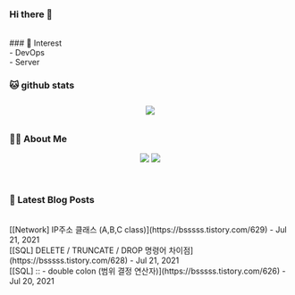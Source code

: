 
### Hi there 👋
<br>
### 📖   Interest   <br>
     - DevOps   <br>
     - Server  

###  🐱 github stats  

<div id="main" align="center">
    <img src="https://github-readme-stats.vercel.app/api?username=qpyu66&hide=stars,contribs&count_private=true&show_icons=true"
        style="height: auto; margin-left: 20px; margin-right: 20px; padding: 10px;"/>
</div>

###  💁‍♀️ About Me  
<p align="center">
    <a href="https://bsssss.tistory.com/"><img src="https://img.shields.io/badge/Blog-FF5722?style=flat-square&logo=Blogger&logoColor=white"/></a>
    <a href="mailto:qpyu66@gmail.com"><img src="https://img.shields.io/badge/Gmail-d14836?style=flat-square&logo=Gmail&logoColor=white&link=qpyu66@gmail.com"/></a>
</p>

<br>

### 📕 Latest Blog Posts   
<br>
[[Network] IP주소 클래스 (A,B,C class)](https://bsssss.tistory.com/629) - Jul 21, 2021<br>
[[SQL] DELETE / TRUNCATE / DROP 명령어 차이점](https://bsssss.tistory.com/628) - Jul 21, 2021<br>
[[SQL] :: - double colon (범위 결정 연산자)](https://bsssss.tistory.com/626) - Jul 20, 2021<br>
